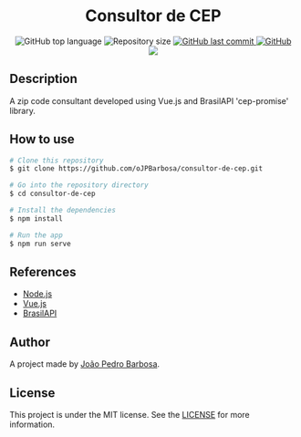 <p align="center">
  <h1 align="center">Consultor de CEP</h1>
</p>

<p align="center">
  <img alt="GitHub top language" src="https://img.shields.io/github/languages/top/oJPBarbosa/consultor-de-cep.svg">

  <img alt="Repository size" src="https://img.shields.io/github/repo-size/oJPBarbosa/consultor-de-cep.svg">

  <a href="https://github.com/oJPBarbosa/consultor-de-cep/commits/master">
    <img alt="GitHub last commit" src="https://img.shields.io/github/last-commit/oJPBarbosa/consultor-de-cep.svg">
  </a>

  <a href="https://github.com/oJPBarbosa/consultor-de-cep/blob/main/LICENSE">
    <img alt="GitHub" src="https://img.shields.io/github/license/oJPBarbosa/consultor-de-cep.svg">
  </a>
  
  <a href="https://www.codacy.com/gh/oJPBarbosa/consultor-de-cep/dashboard?utm_source=github.com&amp;utm_medium=referral&amp;utm_content=oJPBarbosa/consultor-de-cep&amp;utm_campaign=Badge_Grade">
    <img src="https://app.codacy.com/project/badge/Grade/70d423184df84f4a8bffeb9ac7f4bd48">
  </a>
</p>

## Description
A zip code consultant developed using Vue.js and BrasilAPI 'cep-promise' library.

## How to use

```bash
# Clone this repository
$ git clone https://github.com/oJPBarbosa/consultor-de-cep.git

# Go into the repository directory
$ cd consultor-de-cep

# Install the dependencies
$ npm install

# Run the app
$ npm run serve
```

## References

  - [Node.js](https://nodejs.org/)
  - [Vue.js](https://vuejs.org/)
  - [BrasilAPI](https://github.com/BrasilAPI/)

## Author
A project made by [João Pedro Barbosa](https://github.com/oJPBarbosa).

## License
This project is under the MIT license. See the [LICENSE](https://github.com/oJPBarbosa/consultor-de-cep/blob/main/LICENSE) for more information.
